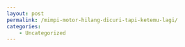 ```yaml
---
layout: post
permalink: /mimpi-motor-hilang-dicuri-tapi-ketemu-lagi/
categories:
    - Uncategorized
---
```


